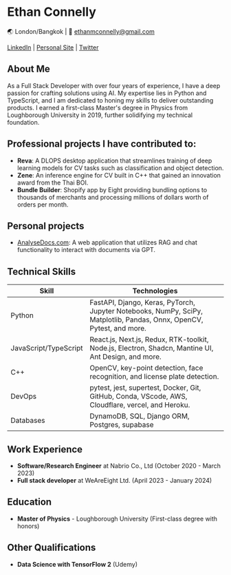 # Ethan Connelly

🌏 London/Bangkok | 📧 ethanmconnelly@gmail.com

[LinkedIn](https://www.linkedin.com/in/ethanconnelly) | [Personal Site](https://www.emcshared.com) | [Twitter](https://twitter.com/Ethan_Connelly)

## About Me

As a Full Stack Developer with over four years of experience, I have a deep passion for crafting solutions using AI. My expertise lies in Python and TypeScript, and I am dedicated to honing my skills to deliver outstanding products. I earned a first-class Master's degree in Physics from Loughborough University in 2019, further solidifying my technical foundation.

## Professional projects I have contributed to:

- **Reva**: A DLOPS desktop application that streamlines training of deep learning models for CV tasks such as classification and object detection.
- **Zene**: An inference engine for CV built in C++ that gained an innovation award from the Thai BOI.
- **Bundle Builder**: Shopify app by Eight providing bundling options to thousands of merchants and processing millions of dollars worth of orders per month.

## Personal projects

- [AnalyseDocs.com](https://analysedocs.com): A web application that utilizes RAG and chat functionality to interact with documents via GPT.

## Technical Skills

| Skill                | Technologies                                                                                                                                 |
|----------------------|----------------------------------------------------------------------------------------------------------------------------------------------|
| Python               | FastAPI, Django, Keras, PyTorch, Jupyter Notebooks, NumPy, SciPy, Matplotlib, Pandas, Onnx, OpenCV, Pytest, and more.         |
| JavaScript/TypeScript | React.js, Next.js, Redux, RTK-toolkit, Node.js, Electron, Shadcn, Mantine UI, Ant Design, and more.                                 |
| C++                  | OpenCV, key-point detection, face recognition, and license plate detection.                                                                 |
| DevOps               | pytest, jest, supertest, Docker, Git, GitHub, Conda, VScode, AWS, Cloudflare, vercel, and Heroku.                                                   |
| Databases            | DynamoDB, SQL, Django ORM, Postgres, supabase                                                                                                              |

## Work Experience

- **Software/Research Engineer** at Nabrio Co., Ltd (October 2020 - March 2023)
- **Full stack developer** at WeAreEight Ltd. (April 2023 - January 2024)

## Education

- **Master of Physics** - Loughborough University (First-class degree with honors)

## Other Qualifications

- **Data Science with TensorFlow 2** (Udemy)
